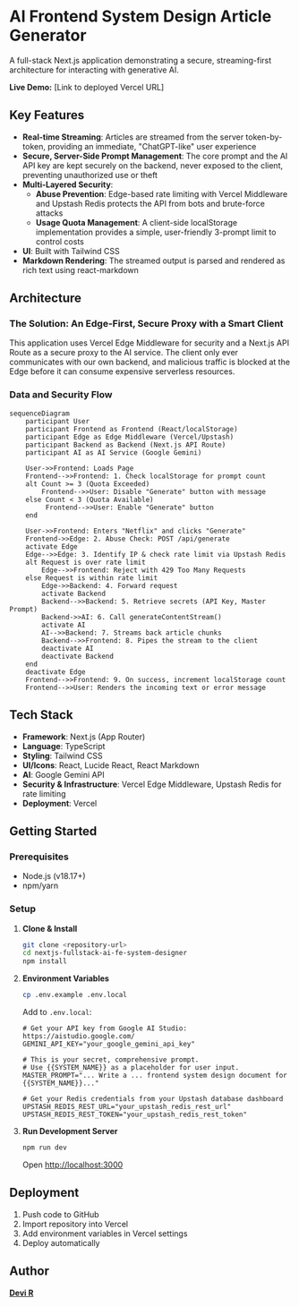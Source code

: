 # AI Frontend System Design Article Generator

A full-stack Next.js application demonstrating a secure, streaming-first architecture for interacting with generative AI.

**Live Demo:** [Link to deployed Vercel URL]

## Key Features

- **Real-time Streaming**: Articles are streamed from the server token-by-token, providing an immediate, "ChatGPT-like" user experience
- **Secure, Server-Side Prompt Management**: The core prompt and the AI API key are kept securely on the backend, never exposed to the client, preventing unauthorized use or theft
- **Multi-Layered Security**:
  - **Abuse Prevention**: Edge-based rate limiting with Vercel Middleware and Upstash Redis protects the API from bots and brute-force attacks
  - **Usage Quota Management**: A client-side localStorage implementation provides a simple, user-friendly 3-prompt limit to control costs
- **UI**: Built with Tailwind CSS
- **Markdown Rendering**: The streamed output is parsed and rendered as rich text using react-markdown

## Architecture

### The Solution: An Edge-First, Secure Proxy with a Smart Client

This application uses Vercel Edge Middleware for security and a Next.js API Route as a secure proxy to the AI service. The client only ever communicates with our own backend, and malicious traffic is blocked at the Edge before it can consume expensive serverless resources.

### Data and Security Flow

```mermaid
sequenceDiagram
    participant User
    participant Frontend as Frontend (React/localStorage)
    participant Edge as Edge Middleware (Vercel/Upstash)
    participant Backend as Backend (Next.js API Route)
    participant AI as AI Service (Google Gemini)

    User->>Frontend: Loads Page
    Frontend-->>Frontend: 1. Check localStorage for prompt count
    alt Count >= 3 (Quota Exceeded)
        Frontend-->>User: Disable "Generate" button with message
    else Count < 3 (Quota Available)
         Frontend-->>User: Enable "Generate" button
    end

    User->>Frontend: Enters "Netflix" and clicks "Generate"
    Frontend->>Edge: 2. Abuse Check: POST /api/generate
    activate Edge
    Edge-->>Edge: 3. Identify IP & check rate limit via Upstash Redis
    alt Request is over rate limit
        Edge-->>Frontend: Reject with 429 Too Many Requests
    else Request is within rate limit
        Edge->>Backend: 4. Forward request
        activate Backend
        Backend-->>Backend: 5. Retrieve secrets (API Key, Master Prompt)
        Backend->>AI: 6. Call generateContentStream()
        activate AI
        AI-->>Backend: 7. Streams back article chunks
        Backend-->>Frontend: 8. Pipes the stream to the client
        deactivate AI
        deactivate Backend
    end
    deactivate Edge
    Frontend-->>Frontend: 9. On success, increment localStorage count
    Frontend-->>User: Renders the incoming text or error message
```

## Tech Stack

- **Framework**: Next.js (App Router)
- **Language**: TypeScript
- **Styling**: Tailwind CSS
- **UI/Icons**: React, Lucide React, React Markdown
- **AI**: Google Gemini API
- **Security & Infrastructure**: Vercel Edge Middleware, Upstash Redis for rate limiting
- **Deployment**: Vercel

## Getting Started

### Prerequisites

- Node.js (v18.17+)
- npm/yarn

### Setup

1. **Clone & Install**

   ```bash
   git clone <repository-url>
   cd nextjs-fullstack-ai-fe-system-designer
   npm install
   ```

2. **Environment Variables**

   ```bash
   cp .env.example .env.local
   ```

   Add to `.env.local`:

   ```env
   # Get your API key from Google AI Studio: https://aistudio.google.com/
   GEMINI_API_KEY="your_google_gemini_api_key"

   # This is your secret, comprehensive prompt.
   # Use {{SYSTEM_NAME}} as a placeholder for user input.
   MASTER_PROMPT="... Write a ... frontend system design document for {{SYSTEM_NAME}}..."

   # Get your Redis credentials from your Upstash database dashboard
   UPSTASH_REDIS_REST_URL="your_upstash_redis_rest_url"
   UPSTASH_REDIS_REST_TOKEN="your_upstash_redis_rest_token"
   ```

3. **Run Development Server**

   ```bash
   npm run dev
   ```

   Open [http://localhost:3000](http://localhost:3000)

## Deployment

1. Push code to GitHub
2. Import repository into Vercel
3. Add environment variables in Vercel settings
4. Deploy automatically

## Author

**[Devi R](https://www.linkedin.com/in/devi-r-06bb94a7)**
